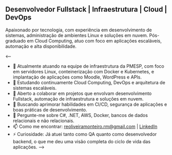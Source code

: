 ## Desenvolvedor Fullstack | Infraestrutura | Cloud | DevOps

Apaixonado por tecnologia, com experiência em desenvolvimento de sistemas, administração de ambientes Linux e soluções em nuvem. Pós-graduado em Cloud Computing, atuo com foco em aplicações escaláveis, automação e alta disponibilidade.

<-- 
- 🔭 Atualmente atuando na equipe de infraestrutura da PMESP, com foco em servidores Linux, conteinerização com Docker e Kubernetes, e implantação de aplicações como Moodle, WordPress e APIs.
- 🌱 Estudando continuamente Cloud Computing, DevOps e arquitetura de sistemas escaláveis.
- 👯 Aberto a colaborar em projetos que envolvam desenvolvimento Fullstack, automação de infraestrutura e soluções em nuvem.
- 🤔 Buscando aprimorar habilidades em CI/CD, segurança de aplicações e boas práticas de desenvolvimento.
- 💬 Pergunte-me sobre C#, .NET, AWS, Docker, bancos de dados relacionais e não relacionais.
- 📫 Como me encontrar: reoliveiramonteiro.rm@gmail.com | [LinkedIn](https://www.linkedin.com/in/renato-monteiro-20a4a520b/)
- ⚡ Curiosidade: Já atuei tanto como QA quanto como desenvolvedor backend, o que me deu uma visão completa do ciclo de vida das aplicações.
-->
